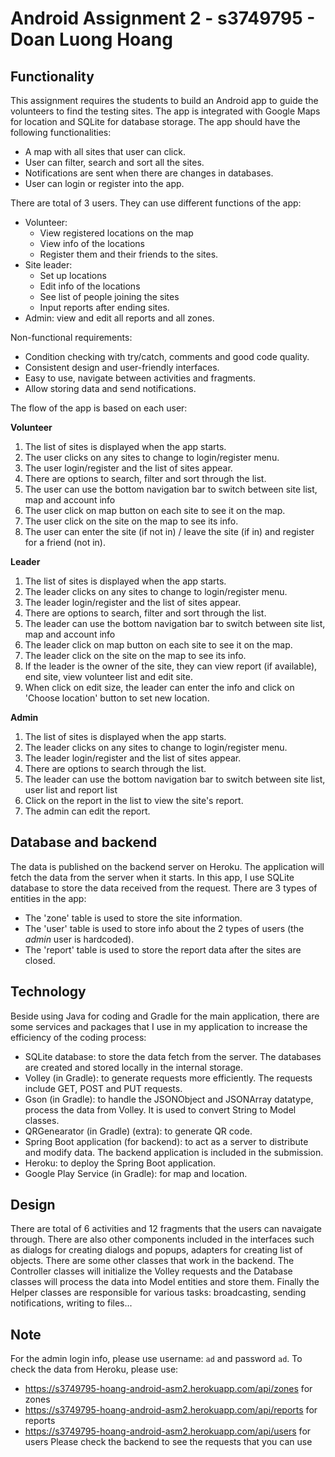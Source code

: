 # Android Assignment 2 - s3749795 - Doan Luong Hoang

## Functionality

This assignment requires the students to build an Android app to guide the volunteers to find the testing sites. The app is integrated with Google Maps for location and SQLite for database storage. The app should have the following functionalities:

- A map with all sites that user can click.
- User can filter, search and sort all the sites.
- Notifications are sent when there are changes in databases.
- User can login or register into the app.

There are total of 3 users. They can use different functions of the app:

- Volunteer:
  - View registered locations on the map
  - View info of the locations
  - Register them and their friends to the sites.
- Site leader:
  - Set up locations
  - Edit info of the locations
  - See list of people joining the sites
  - Input reports after ending sites.
- Admin: view and edit all reports and all zones.

Non-functional requirements:

- Condition checking with try/catch, comments and good code quality.
- Consistent design and user-friendly interfaces.
- Easy to use, navigate between activities and fragments.
- Allow storing data and send notifications.

The flow of the app is based on each user:

**Volunteer**

1. The list of sites is displayed when the app starts.
2. The user clicks on any sites to change to login/register menu.
3. The user login/register and the list of sites appear.
4. There are options to search, filter and sort through the list.
5. The user can use the bottom navigation bar to switch between site list, map and account info
6. The user click on map button on each site to see it on the map.
7. The user click on the site on the map to see its info.
8. The user can enter the site (if not in) / leave the site (if in) and register for a friend (not in).

**Leader**

1. The list of sites is displayed when the app starts.
2. The leader clicks on any sites to change to login/register menu.
3. The leader login/register and the list of sites appear.
4. There are options to search, filter and sort through the list.
5. The leader can use the bottom navigation bar to switch between site list, map and account info
6. The leader click on map button on each site to see it on the map.
7. The leader click on the site on the map to see its info.
8. If the leader is the owner of the site, they can view report (if available), end site, view volunteer list and edit site.
9. When click on edit size, the leader can enter the info and click on 'Choose location' button to set new location.

**Admin**

1. The list of sites is displayed when the app starts.
2. The leader clicks on any sites to change to login/register menu.
3. The leader login/register and the list of sites appear.
4. There are options to search through the list.
5. The leader can use the bottom navigation bar to switch between site list, user list and report list
6. Click on the report in the list to view the site's report.
7. The admin can edit the report.

## Database and backend

The data is published on the backend server on Heroku. The application will fetch the data from the server when it starts. In this app, I use SQLite database to store the data received from the request. There are 3 types of entities in the app:

- The 'zone' table is used to store the site information.
- The 'user' table is used to store info about the 2 types of users (the _admin_ user is hardcoded).
- The 'report' table is used to store the report data after the sites are closed.

## Technology

Beside using Java for coding and Gradle for the main application, there are some services and packages that I use in my application to increase the efficiency of the coding process:

- SQLite database: to store the data fetch from the server. The databases are created and stored locally in the internal storage.
- Volley (in Gradle): to generate requests more efficiently. The requests include GET, POST and PUT requests.
- Gson (in Gradle): to handle the JSONObject and JSONArray datatype, process the data from Volley. It is used to convert String to Model classes.
- QRGenearator (in Gradle) (extra): to generate QR code.
- Spring Boot application (for backend): to act as a server to distribute and modify data. The backend application is included in the submission.
- Heroku: to deploy the Spring Boot application.
- Google Play Service (in Gradle): for map and location.

## Design

There are total of 6 activities and 12 fragments that the users can navaigate through. There are also other components included in the interfaces such as dialogs for creating dialogs and popups, adapters for creating list of objects.
There are some other classes that work in the backend. The Controller classes will initialize the Volley requests and the Database classes will process the data into Model entities and store them. Finally the Helper classes are responsible for various tasks: broadcasting, sending notifications, writing to files...

## Note

For the admin login info, please use username: `ad` and password `ad`.
To check the data from Heroku, please use:

- https://s3749795-hoang-android-asm2.herokuapp.com/api/zones for zones
- https://s3749795-hoang-android-asm2.herokuapp.com/api/reports for reports
- https://s3749795-hoang-android-asm2.herokuapp.com/api/users for users
  Please check the backend to see the requests that you can use
